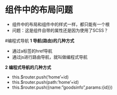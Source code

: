 # 组件中的布局问题
- 组件中的布局和组件中的样式一样，都只能有一个根
- 问题：这是组件自带的属性还是因为使用了SCSS？

#编程式导航
**1 导航(路由)的几种方式**
- 通过a标签的href导航
- 通过js进行路由导航，就叫做编程式导航

**2 编程式导航的几种方式**
- this.$router.push(‘home’+id)
- this.$router.push(path:’home’+id)
- this.$router.push({name:”goodsinfo”,params:{id}})